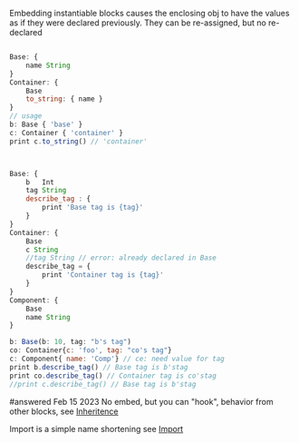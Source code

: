 Embedding instantiable blocks causes the enclosing obj to have the values as if they were declared previously.
They can be re-assigned, but no re-declared

```js

Base: {
    name String
}
Container: {
    Base
    to_string: { name }
}
// usage
b: Base { 'base' }
c: Container { 'container' }
print c.to_string() // 'container'



Base: {
    b   Int
    tag String
    describe_tag : {
        print 'Base tag is {tag}'
    }
}
Container: {
    Base
    c String
    //tag String // error: already declared in Base
    describe_tag = {
        print 'Container tag is {tag}'
    }
}
Component: {
    Base
    name String
}

b: Base(b: 10, tag: "b's tag")
co: Container{c: 'foo', tag: "co's tag"} 
c: Component{ name: 'Comp'} // ce: need value for tag
print b.describe_tag() // Base tag is b'stag
print co.describe_tag() // Container tag is co'stag
//print c.describe_tag() // Base tag is b'stag

```

#answered Feb 15 2023
No embed, but you can "hook", behavior from other blocks, see  [Inheritence](../../Features/Inheritence.md)

Import is a simple name shortening see [Import](../../Features/Import.md)























